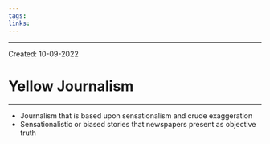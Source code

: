 ```yaml
---
tags:
links: 
---
```

---
Created: 10-09-2022
# Yellow Journalism
---

- Journalism that is based upon sensationalism and crude exaggeration
- Sensationalistic or biased stories that newspapers present as objective truth